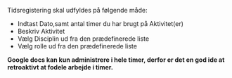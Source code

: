 

Tidsregistering skal udfyldes på følgende måde:
- Indtast Dato,samt antal timer du har brugt på Aktivitet(er)
- Beskriv Aktivitet
- Vælg Disciplin ud fra den prædefinerede liste
- Vælg rolle ud fra den prædefinerede liste




**Google docs kan kun administrere i hele timer, derfor er det en god ide at retroaktivt at fodele arbejde i timer.**
